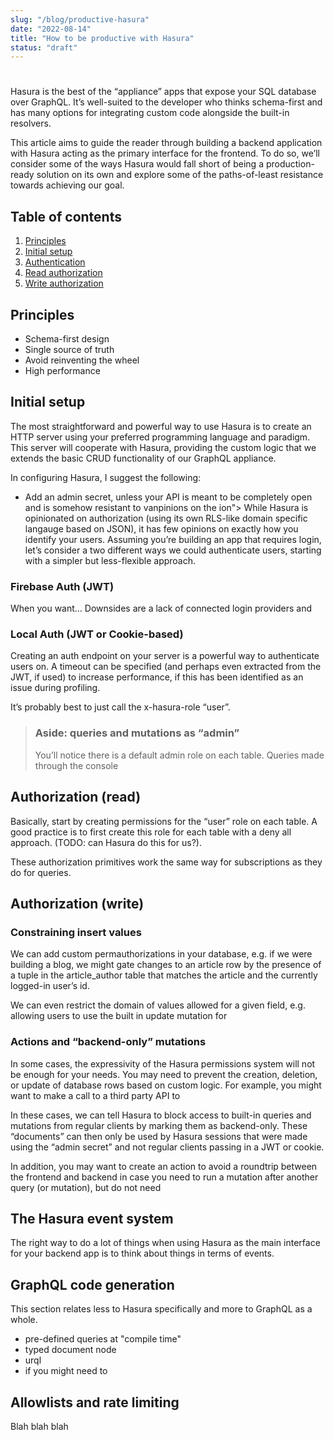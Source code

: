 ```yaml
---
slug: "/blog/productive-hasura"
date: "2022-08-14"
title: "How to be productive with Hasura"
status: "draft"
---
```


# 
Hasura is the best of the “appliance” apps that expose your SQL database over GraphQL. It’s well-suited to the developer who thinks schema-first and has many options for integrating custom code alongside the built-in resolvers.

This article aims to guide the reader through building a backend application with Hasura acting as the primary interface for the frontend. To do so, we’ll consider some of the ways Hasura would fall short of being a production-ready solution on its own and explore some of the paths-of-least resistance towards achieving our goal. 

## Table of contents

1. [Principles](#principles)
2. [Initial setup](#initial-setup)
3. [Authentication](#authentication)
4. [Read authorization](#read-authorization)
5. [Write authorization](#write-authorization)


## Principles<a name="principles"></a>
* Schema-first design
* Single source of truth
* Avoid reinventing the wheel
* High performance

## Initial setup<a name="initial-setup"></a>
The most straightforward and powerful way to use Hasura is to create an HTTP server using your preferred programming language and paradigm. This server will cooperate with Hasura, providing the custom logic that we extends the basic CRUD functionality of our GraphQL appliance. 

In configuring Hasura, I suggest the following:
* Add an admin secret, unless your API is meant to be completely open and is somehow resistant to vanpinions on the ion"></a>
While Hasura is opinionated on authorization (using its own RLS-like domain specific langauge based on JSON), it has few opinions on exactly how you identify your users. Assuming you’re building an app that requires login, let’s consider a two different ways we could authenticate users, starting with a simpler but less-flexible approach. 

### Firebase Auth (JWT)
When you want…
Downsides are a lack of connected login providers and 

### Local Auth (JWT or Cookie-based)
Creating an auth endpoint on your server is a powerful way to authenticate users on. A timeout can be specified (and perhaps even extracted from the JWT, if used) to increase performance, if this has been identified as an issue during profiling. 

It’s probably best to just call the x-hasura-role “user”.

> ### Aside: queries and mutations as “admin”
> You’ll notice there is a default admin role on each table. Queries made through the console 

## Authorization (read)<a name="read-authorization"></a>
Basically, start by creating permissions for the “user” role on each table. A good practice is to first create this role for each table with a deny all approach. (TODO: can Hasura do this for us?). 

These authorization primitives work the same way for subscriptions as they do for queries. 

## Authorization (write)<a name="write-authorization"></a>
### Constraining insert values
We can add custom permauthorizations in your database, e.g. if we were building a blog, we might gate changes to an article row by the presence of a tuple in the article_author table that matches the article and the currently logged-in user’s id.

We can even restrict the domain of values allowed for a given field, e.g. allowing users to use the built in update mutation for 

### Actions and “backend-only” mutations
In some cases, the expressivity of the Hasura permissions system will not be enough for your needs. You may need to prevent the creation, deletion, or update of database rows based on custom logic. For example, you might want to make a call to a third party API to

In these cases, we can tell Hasura to block access to built-in queries and mutations from regular clients by marking them as backend-only. These “documents” can then only be used by Hasura sessions that were made using the “admin secret” and not regular clients passing in a JWT or cookie.

In addition, you may want to create an action to avoid a roundtrip between the frontend and backend in case you need to run a mutation after another query (or mutation), but do not need 

## The Hasura event system
The right way to do a lot of things when using Hasura as the main interface for your backend app is to think about things in terms of events.

## GraphQL code generation
This section relates less to Hasura specifically and more to GraphQL as a whole.

- pre-defined queries at "compile time"
- typed document node
- urql
- if you might need to 

## Allowlists and rate limiting
Blah blah blah


